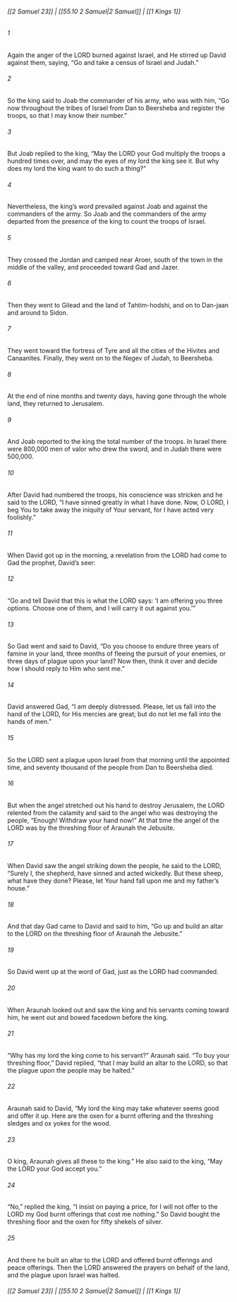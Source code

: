 
###### [[2 Samuel 23]] | [[55.10 2 Samuel|2 Samuel]] | [[1 Kings 1]]

###### 1
Again the anger of the LORD burned against Israel, and He stirred up David against them, saying, “Go and take a census of Israel and Judah.”
###### 2
So the king said to Joab the commander of his army, who was with him, “Go now throughout the tribes of Israel from Dan to Beersheba and register the troops, so that I may know their number.”
###### 3
But Joab replied to the king, “May the LORD your God multiply the troops a hundred times over, and may the eyes of my lord the king see it. But why does my lord the king want to do such a thing?”
###### 4
Nevertheless, the king’s word prevailed against Joab and against the commanders of the army. So Joab and the commanders of the army departed from the presence of the king to count the troops of Israel.
###### 5
They crossed the Jordan and camped near Aroer, south of the town in the middle of the valley, and proceeded toward Gad and Jazer.
###### 6
Then they went to Gilead and the land of Tahtim-hodshi, and on to Dan-jaan and around to Sidon.
###### 7
They went toward the fortress of Tyre and all the cities of the Hivites and Canaanites. Finally, they went on to the Negev of Judah, to Beersheba.
###### 8
At the end of nine months and twenty days, having gone through the whole land, they returned to Jerusalem.
###### 9
And Joab reported to the king the total number of the troops. In Israel there were 800,000 men of valor who drew the sword, and in Judah there were 500,000.
###### 10
After David had numbered the troops, his conscience was stricken and he said to the LORD, “I have sinned greatly in what I have done. Now, O LORD, I beg You to take away the iniquity of Your servant, for I have acted very foolishly.”
###### 11
When David got up in the morning, a revelation from the LORD had come to Gad the prophet, David’s seer:
###### 12
“Go and tell David that this is what the LORD says: ‘I am offering you three options. Choose one of them, and I will carry it out against you.’”
###### 13
So Gad went and said to David, “Do you choose to endure three years of famine in your land, three months of fleeing the pursuit of your enemies, or three days of plague upon your land? Now then, think it over and decide how I should reply to Him who sent me.”
###### 14
David answered Gad, “I am deeply distressed. Please, let us fall into the hand of the LORD, for His mercies are great; but do not let me fall into the hands of men.”
###### 15
So the LORD sent a plague upon Israel from that morning until the appointed time, and seventy thousand of the people from Dan to Beersheba died.
###### 16
But when the angel stretched out his hand to destroy Jerusalem, the LORD relented from the calamity and said to the angel who was destroying the people, “Enough! Withdraw your hand now!” At that time the angel of the LORD was by the threshing floor of Araunah the Jebusite.
###### 17
When David saw the angel striking down the people, he said to the LORD, “Surely I, the shepherd, have sinned and acted wickedly. But these sheep, what have they done? Please, let Your hand fall upon me and my father’s house.”
###### 18
And that day Gad came to David and said to him, “Go up and build an altar to the LORD on the threshing floor of Araunah the Jebusite.”
###### 19
So David went up at the word of Gad, just as the LORD had commanded.
###### 20
When Araunah looked out and saw the king and his servants coming toward him, he went out and bowed facedown before the king.
###### 21
“Why has my lord the king come to his servant?” Araunah said. “To buy your threshing floor,” David replied, “that I may build an altar to the LORD, so that the plague upon the people may be halted.”
###### 22
Araunah said to David, “My lord the king may take whatever seems good and offer it up. Here are the oxen for a burnt offering and the threshing sledges and ox yokes for the wood.
###### 23
O king, Araunah gives all these to the king.” He also said to the king, “May the LORD your God accept you.”
###### 24
“No,” replied the king, “I insist on paying a price, for I will not offer to the LORD my God burnt offerings that cost me nothing.” So David bought the threshing floor and the oxen for fifty shekels of silver.
###### 25
And there he built an altar to the LORD and offered burnt offerings and peace offerings. Then the LORD answered the prayers on behalf of the land, and the plague upon Israel was halted.

###### [[2 Samuel 23]] | [[55.10 2 Samuel|2 Samuel]] | [[1 Kings 1]]
